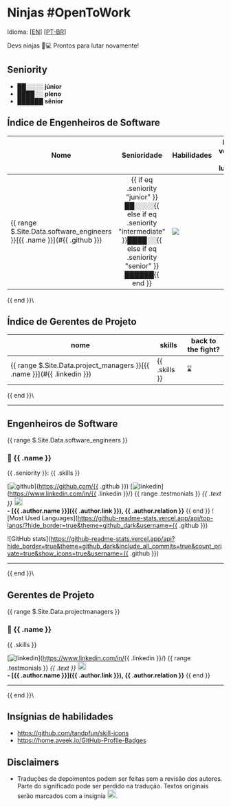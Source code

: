 # Ninjas #OpenToWork

Idioma: [[EN](./README.us-en.md)] [[PT-BR](/README.md)]

Devs ninjas 🥷💻 Prontos para lutar novamente!

## Seniority

- ██░░░░ **júnior**
- ████░░ **pleno**
- ██████ **sênior**

## Índice de Engenheiros de Software

<!--
Você pode usar nas habilidades:

mobile:
androidstudio
firebase
flutter
java
kotlin
swift
webflow
webpack

web:
angular
aws
bash
bootstrap
c
cmake
coffeescript
cpp
cs
css
deno
django
docker
dotnet
electron
elixir
flask
go
graphql
jquery
js
lua
md
mongodb
mysql
nestjs
nginx
nodejs
php
postgres
prometheus
python
rabbitmq
rails
react
redis
ruby
rust
scala
spring
sqlite
symfony
typescript
vue
wordpress

-->

Nome | Senioridade | Habilidades | De volta à luta?
-- | :--: | -- | :--:
{{ range $.Site.Data.software_engineers }}[{{ .name }}](#{{ .github }}) | {{ if eq .seniority "junior" }}██░░░░{{ else if eq .seniority "intermediate" }}████░░{{ else if eq .seniority "senior" }}██████{{ end }} | <img src="https://skillicons.dev/icons?theme=dark&i={{ .skills }}" /> | ⌛
{{ end }}\

## Índice de Gerentes de Projeto

nome | skills | back to the fight?
--- | --- | ---
{{ range $.Site.Data.project_managers }}[{{ .name }}](#{{ .linkedin }}) | {{ .skills }} | ⌛
{{ end }}\

---

## Engenheiros de Software
{{ range $.Site.Data.software_engineers }}
### 🥷 {{ .name }} <a id="{{ .github }}"></a>

{{ .seniority }}: {{ .skills }}

[![github](https://img.shields.io/badge/GitHub-181717.svg?style=for-the-badge&logo=GitHub&logoColor=white)](https://github.com/{{ .github }})
[![linkedin](https://img.shields.io/badge/LinkedIn-0A66C2.svg?style=for-the-badge&logo=LinkedIn&logoColor=white)](https://www.linkedin.com/in/{{ .linkedin }}/)
{{ range .testmonials }}
_{{ .text }}_ <img width="20em" height="20em" src="https://upload.wikimedia.org/wikipedia/commons/0/00/Icon-badge.svg" />\
**- [{{ .author.name }}]({{ .author.link }}), {{ .author.relation }}**
{{ end }}
![Most Used Languages](https://github-readme-stats.vercel.app/api/top-langs/?hide_border=true&theme=github_dark&username={{ .github }})

![GitHub stats](https://github-readme-stats.vercel.app/api?hide_border=true&theme=github_dark&include_all_commits=true&count_private=true&show_icons=true&username={{ .github }})

---
{{ end }}\

## Gerentes de Projeto
{{ range $.Site.Data.projectmanagers }}
### 🥷 {{ .name }} <a id="{{ .linkedin }}"></a>

{{ .skills }}

[![linkedin](https://img.shields.io/badge/LinkedIn-0A66C2.svg?style=for-the-badge&logo=LinkedIn&logoColor=white)](https://www.linkedin.com/in/{{ .linkedin }}/)
{{ range .testmonials }}
_{{ .text }}_ <img width="20em" height="20em" src="https://upload.wikimedia.org/wikipedia/commons/0/00/Icon-badge.svg" />\
**- [{{ .author.name }}]({{ .author.link }}), {{ .author.relation }}**
{{ end }}

---
{{ end }}\

## Insígnias de habilidades

- <https://github.com/tandpfun/skill-icons>
- <https://home.aveek.io/GitHub-Profile-Badges>

## Disclaimers

- Traduções de depoimentos podem ser feitas sem a revisão dos autores. Parte do significado pode ser perdido na tradução. Textos originais serão marcados com a insígnia <img width="20em" height="20em" src="https://upload.wikimedia.org/wikipedia/commons/0/00/Icon-badge.svg" />.
